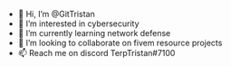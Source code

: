 - 👋 Hi, I’m @GitTristan
- 👀 I’m interested in cybersecurity
- 🌱 I’m currently learning network defense
- 💞️ I’m looking to collaborate on fivem resource projects
- 📫 Reach me on discord TerpTristan#7100
